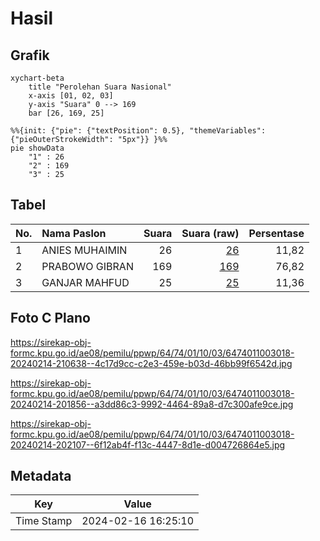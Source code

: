 # Hasil

## Grafik

```mermaid
xychart-beta
    title "Perolehan Suara Nasional"
    x-axis [01, 02, 03]
    y-axis "Suara" 0 --> 169
    bar [26, 169, 25]
```

```mermaid
%%{init: {"pie": {"textPosition": 0.5}, "themeVariables": {"pieOuterStrokeWidth": "5px"}} }%%
pie showData
    "1" : 26
    "2" : 169
    "3" : 25
```

## Tabel

| No. | Nama Paslon    | Suara | Suara (raw) | Persentase |
|:--- |:-------------- | -----:| -----------:| ----------:|
| 1   | ANIES MUHAIMIN | 26    | [26][p-1]   | 11,82      |
| 2   | PRABOWO GIBRAN | 169   | [169][p-2]  | 76,82      |
| 3   | GANJAR MAHFUD  | 25    | [25][p-3]   | 11,36      |


[p-1]: https://github.com/gigit-pemilu/pemilu-2024/blob/main/pilpres/hitung-suara/sub/64-kalimantan-timur/sub/74-kota-bontang/sub/01-bontang-utara/sub/1003-lok-tuan/sub/018-tps/sub/paslon-1.txt
[p-2]: https://github.com/gigit-pemilu/pemilu-2024/blob/main/pilpres/hitung-suara/sub/64-kalimantan-timur/sub/74-kota-bontang/sub/01-bontang-utara/sub/1003-lok-tuan/sub/018-tps/sub/paslon-2.txt
[p-3]: https://github.com/gigit-pemilu/pemilu-2024/blob/main/pilpres/hitung-suara/sub/64-kalimantan-timur/sub/74-kota-bontang/sub/01-bontang-utara/sub/1003-lok-tuan/sub/018-tps/sub/paslon-3.txt

## Foto C Plano

https://sirekap-obj-formc.kpu.go.id/ae08/pemilu/ppwp/64/74/01/10/03/6474011003018-20240214-210638--4c17d9cc-c2e3-459e-b03d-46bb99f6542d.jpg

https://sirekap-obj-formc.kpu.go.id/ae08/pemilu/ppwp/64/74/01/10/03/6474011003018-20240214-201856--a3dd86c3-9992-4464-89a8-d7c300afe9ce.jpg

https://sirekap-obj-formc.kpu.go.id/ae08/pemilu/ppwp/64/74/01/10/03/6474011003018-20240214-202107--6f12ab4f-f13c-4447-8d1e-d004726864e5.jpg


## Metadata

| Key        | Value               |
| ---------- | ------------------- |
| Time Stamp | 2024-02-16 16:25:10 |



